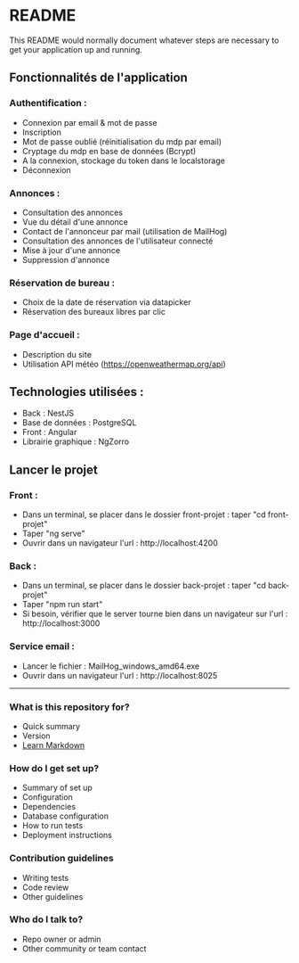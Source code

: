 # README #

This README would normally document whatever steps are necessary to get your application up and running.

## Fonctionnalités de l'application ##

### Authentification :
- Connexion par email & mot de passe
- Inscription
- Mot de passe oublié (réinitialisation du mdp par email)
- Cryptage du mdp en base de données (Bcrypt)
- A la connexion, stockage du token dans le localstorage
- Déconnexion

### Annonces :
- Consultation des annonces
- Vue du détail d'une annonce
- Contact de l'annonceur par mail (utilisation de MailHog)
- Consultation des annonces de l'utilisateur connecté
- Mise à jour d'une annonce
- Suppression d'annonce

### Réservation de bureau :
- Choix de la date de réservation via datapicker
- Réservation des bureaux libres par clic

### Page d'accueil :
- Description du site
- Utilisation API météo (https://openweathermap.org/api)

## Technologies utilisées : ##

* Back : NestJS
* Base de données : PostgreSQL
* Front : Angular
* Librairie graphique : NgZorro

## Lancer le projet ##

### Front :
- Dans un terminal, se placer dans le dossier front-projet : taper "cd front-projet"
- Taper "ng serve"
- Ouvrir dans un navigateur l'url : http://localhost:4200

### Back :
- Dans un terminal, se placer dans le dossier back-projet : taper "cd back-projet"
- Taper "npm run start"
- Si besoin, vérifier que le server tourne bien dans un navigateur sur l'url : http://localhost:3000

### Service email :
- Lancer le fichier : MailHog_windows_amd64.exe
- Ouvrir dans un navigateur l'url : http://localhost:8025 





***


### What is this repository for? ###

* Quick summary
* Version
* [Learn Markdown](https://bitbucket.org/tutorials/markdowndemo)

### How do I get set up? ###

* Summary of set up
* Configuration
* Dependencies
* Database configuration
* How to run tests
* Deployment instructions

### Contribution guidelines ###

* Writing tests
* Code review
* Other guidelines

### Who do I talk to? ###

* Repo owner or admin
* Other community or team contact